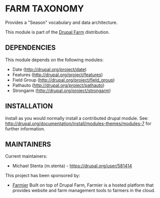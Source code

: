 FARM TAXONOMY
=============

Provides a "Season" vocabulary and data architecture.

This module is part of the [Drupal Farm](http://drupal.org/project/farm)
distribution.

DEPENDENCIES
------------

This module depends on the following modules:

 * Date (http://drupal.org/project/date)
 * Features (http://drupal.org/project/features)
 * Field Group (http://drupal.org/project/field_group)
 * Pathauto (http://drupal.org/project/pathauto)
 * Strongarm (http://drupal.org/project/strongarm)

INSTALLATION
------------

Install as you would normally install a contributed drupal module. See:
http://drupal.org/documentation/install/modules-themes/modules-7 for further
information.

MAINTAINERS
-----------

Current maintainers:
 * Michael Stenta (m.stenta) - https://drupal.org/user/581414

This project has been sponsored by:
 * [Farmier](http://farmier.com)
   Built on top of Drupal Farm, Farmier is a hosted platform that provides
   website and farm management tools to farmers in the cloud.
